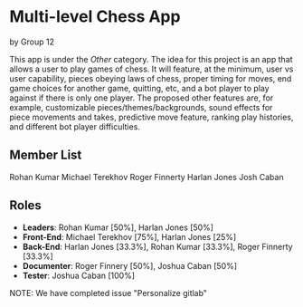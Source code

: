 # Multi-level Chess App
by Group 12

This app is under the *Other* category. The idea for this project is an app that allows a user to play games of chess. It will feature, at the minimum, user vs user capability, pieces obeying laws of chess, proper timing for moves, end game choices for another game, quitting, etc, and a bot player to play against if there is only one player. The proposed other features are, for example, customizable pieces/themes/backgrounds, sound effects for piece movements and takes, predictive move feature, ranking play histories, and different bot player difficulties.

## Member List

Rohan Kumar
Michael Terekhov
Roger Finnerty
Harlan Jones
Josh Caban

## Roles
- **Leaders**: Rohan Kumar [50%], Harlan Jones [50%]
- **Front-End**: Michael Terekhov [75%], Harlan Jones [25%]
- **Back-End**: Harlan Jones [33.3%], Rohan Kumar [33.3%], Roger Finnerty [33.3%]
- **Documenter**: Roger Finnery [50%], Joshua Caban [50%]
- **Tester**: Joshua Caban [100%]


NOTE: We have completed issue "Personalize gitlab"


